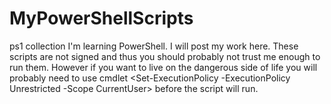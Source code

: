 # MyPowerShellScripts
ps1 collection
I'm learning PowerShell. I will post my work here.
These scripts are not signed and thus you should probably not trust me enough to run them. However if you want to live on the dangerous side of life you will probably need to use cmdlet <Set-ExecutionPolicy -ExecutionPolicy Unrestricted -Scope CurrentUser> before the script will run.
